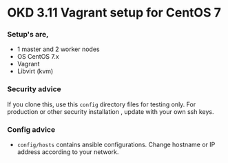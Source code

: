 # OKD 3.11 Vagrant setup for CentOS 7

### Setup's are,

- 1 master and 2 worker nodes
- OS CentOS 7.x
- Vagrant
- Libvirt (kvm)


### Security advice

If you clone this, use this `config` directory files for testing only.
For production or other security installation , update with your own ssh keys.

### Config advice

- `config/hosts` contains ansible configurations. Change hostname or IP address according to your network. 
